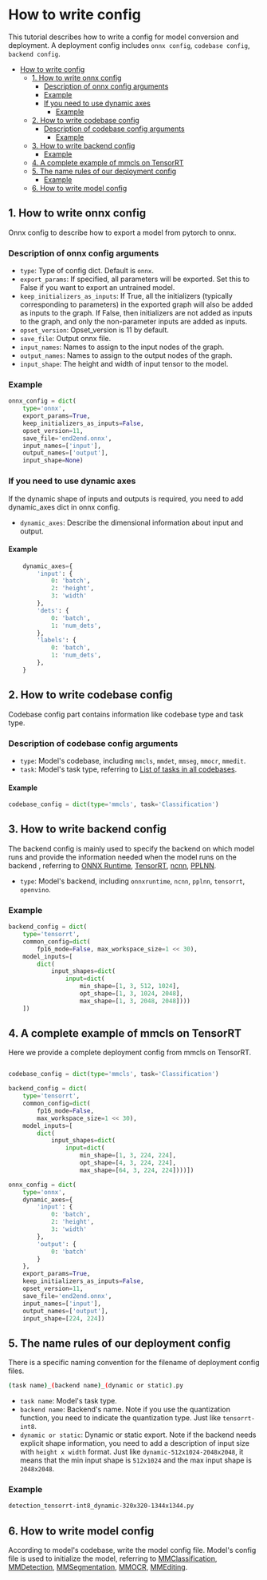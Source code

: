 # How to write config

This tutorial describes how to write a config for model conversion and deployment. A deployment config includes `onnx config`, `codebase config`, `backend config`.

<!-- TOC -->

- [How to write config](#how-to-write-config)
  - [1. How to write onnx config](#1-how-to-write-onnx-config)
    - [Description of onnx config arguments](#description-of-onnx-config-arguments)
    - [Example](#example)
    - [If you need to use dynamic axes](#if-you-need-to-use-dynamic-axes)
      - [Example](#example-1)
  - [2. How to write codebase config](#2-how-to-write-codebase-config)
    - [Description of codebase config arguments](#description-of-codebase-config-arguments)
      - [Example](#example-2)
  - [3. How to write backend config](#3-how-to-write-backend-config)
    - [Example](#example-3)
  - [4. A complete example of mmcls on TensorRT](#4-a-complete-example-of-mmcls-on-tensorrt)
  - [5. The name rules of our deployment config](#5-the-name-rules-of-our-deployment-config)
    - [Example](#example-4)
  - [6. How to write model config](#6-how-to-write-model-config)

<!-- TOC -->

## 1. How to write onnx config

Onnx config to describe how to export a model from pytorch to onnx.

### Description of onnx config arguments

- `type`: Type of config dict. Default is `onnx`.
- `export_params`: If specified, all parameters will be exported. Set this to False if you want to export an untrained model.
- `keep_initializers_as_inputs`: If True, all the initializers (typically corresponding to parameters) in the exported graph will also be added as inputs to the graph. If False, then initializers are not added as inputs to the graph, and only the non-parameter inputs are added as inputs.
- `opset_version`: Opset_version is 11 by default.
- `save_file`: Output onnx file.
- `input_names`: Names to assign to the input nodes of the graph.
- `output_names`: Names to assign to the output nodes of the graph.
- `input_shape`: The height and width of input tensor to the model.

### Example

```python
onnx_config = dict(
    type='onnx',
    export_params=True,
    keep_initializers_as_inputs=False,
    opset_version=11,
    save_file='end2end.onnx',
    input_names=['input'],
    output_names=['output'],
    input_shape=None)
```

### If you need to use dynamic axes

If the dynamic shape of inputs and outputs is required, you need to add dynamic_axes dict in onnx config.

- `dynamic_axes`: Describe the dimensional information about input and output.

#### Example

```python
    dynamic_axes={
        'input': {
            0: 'batch',
            2: 'height',
            3: 'width'
        },
        'dets': {
            0: 'batch',
            1: 'num_dets',
        },
        'labels': {
            0: 'batch',
            1: 'num_dets',
        },
    }
```

## 2. How to write codebase config

Codebase config part contains information like codebase type and task type.

### Description of codebase config arguments

- `type`: Model's codebase, including `mmcls`, `mmdet`, `mmseg`, `mmocr`, `mmedit`.
- `task`: Model's task type, referring to [List of tasks in all codebases](#list-of-tasks-in-all-codebases).

#### Example

```python
codebase_config = dict(type='mmcls', task='Classification')
```

## 3. How to write backend config

The backend config is mainly used to specify the backend on which model runs and provide the information needed when the model runs on the backend , referring to [ONNX Runtime](../05-supported-backends/onnxruntime.md), [TensorRT](../05-supported-backends/tensorrt.md), [ncnn](../05-supported-backends/ncnn.md), [PPLNN](../05-supported-backends/pplnn.md).

- `type`: Model's backend, including `onnxruntime`, `ncnn`, `pplnn`, `tensorrt`, `openvino`.

### Example

```python
backend_config = dict(
    type='tensorrt',
    common_config=dict(
        fp16_mode=False, max_workspace_size=1 << 30),
    model_inputs=[
        dict(
            input_shapes=dict(
                input=dict(
                    min_shape=[1, 3, 512, 1024],
                    opt_shape=[1, 3, 1024, 2048],
                    max_shape=[1, 3, 2048, 2048])))
    ])
```

## 4. A complete example of mmcls on TensorRT

Here we provide a complete deployment config from mmcls on TensorRT.

```python

codebase_config = dict(type='mmcls', task='Classification')

backend_config = dict(
    type='tensorrt',
    common_config=dict(
        fp16_mode=False,
        max_workspace_size=1 << 30),
    model_inputs=[
        dict(
            input_shapes=dict(
                input=dict(
                    min_shape=[1, 3, 224, 224],
                    opt_shape=[4, 3, 224, 224],
                    max_shape=[64, 3, 224, 224])))])

onnx_config = dict(
    type='onnx',
    dynamic_axes={
        'input': {
            0: 'batch',
            2: 'height',
            3: 'width'
        },
        'output': {
            0: 'batch'
        }
    },
    export_params=True,
    keep_initializers_as_inputs=False,
    opset_version=11,
    save_file='end2end.onnx',
    input_names=['input'],
    output_names=['output'],
    input_shape=[224, 224])
```

## 5. The name rules of our deployment config

There is a specific naming convention for the filename of deployment config files.

```bash
(task name)_(backend name)_(dynamic or static).py
```

- `task name`: Model's task type.
- `backend name`: Backend's name. Note if you use the quantization function, you need to indicate the quantization type. Just like `tensorrt-int8`.
- `dynamic or static`: Dynamic or static export. Note if the backend needs explicit shape information, you need to add a description of input size with `height x width` format. Just like `dynamic-512x1024-2048x2048`, it means that the min input shape is `512x1024` and the max input shape is `2048x2048`.

### Example

```bash
detection_tensorrt-int8_dynamic-320x320-1344x1344.py
```

## 6. How to write model config

According to model's codebase, write the model config file. Model's config file is used to initialize the model, referring to [MMClassification](https://github.com/open-mmlab/mmclassification/blob/1.x/docs/en/user_guides/config.md), [MMDetection](https://github.com/open-mmlab/mmdetection/blob/3.x/docs/en/user_guides/config.md), [MMSegmentation](https://github.com/open-mmlab/mmsegmentation/blob/1.x/docs/en/user_guides/1_config.md), [MMOCR](https://github.com/open-mmlab/mmocr/blob/1.x/docs/en/user_guides/config.md), [MMEditing](https://github.com/open-mmlab/mmediting/blob/1.x/docs/en/user_guides/config.md).
